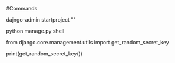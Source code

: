 #Commands

dajngo-admin startproject ""

python manage.py shell

from django.core.management.utils import get_random_secret_key

print(get_random_secret_key())